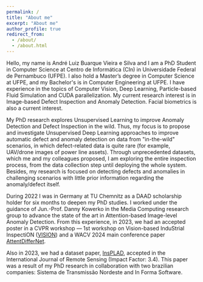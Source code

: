 ```yaml
---
permalink: /
title: "About me"
excerpt: "About me"
author_profile: true
redirect_from: 
  - /about/
  - /about.html
---
```


Hello, my name is André Luiz Buarque Vieira e Silva and I am a PhD Student in Computer Science at Centro de Informática (CIn) in Universidade Federal de Pernambuco (UFPE). I also hold a Master’s degree in Computer Science at UFPE, and my Bachelor's is in Computer Engineering at UFPE. I have experience in the topics of Computer Vision, Deep Learning, Particle-based Fluid Simulation and CUDA parallelization. My current research interest is in Image-based Defect Inspection and Anomaly Detection. Facial biometrics is also a current interest.

My PhD research explores Unsupervised Learning to improve Anomaly Detection and Defect Inspection in the wild. Thus, my focus is to propose and investigate Unsupervised Deep Learning approaches to improve automatic defect and anomaly detection on data from "in-the-wild" scenarios, in which defect-related data is quite rare (for example, UAV/drone images of power line assets). Through unprecedented datasets, which me and my colleagues proposed, I am exploring the entire inspection process, from the data collection step until deploying the whole system. Besides, my research is focused on detecting defects and anomalies in challenging scenarios with little prior information regarding the anomaly/defect itself.

During 2022 I was in Germany at TU Chemnitz as a DAAD scholarship holder for six months to deepen my PhD studies. I worked under the guidance of Jun.-Prof. Danny Kowerko in the Media Computing research group to advance the state of the art in Attention-based Image-level Anomaly Detection. From this experience, in 2023, we had an accepted poster in a CVPR workshop — 1st workshop on Vision-based InduStrial InspectiON ([VISION](https://vision-based-industrial-inspection.github.io/cvpr-2023/)) and a WACV 2024 main conference paper [AttentDifferNet](https://andreluizbvs.github.io/AttentDifferNet/). 

Also in 2023, we had a dataset paper, [InsPLAD](https://andreluizbvs.github.io/InsPLAD/), accepted in the International Journal of Remote Sensing (Impact Factor: 3.4). This paper was a result of my PhD research in collaboration with two brazilian companies: Sistema de Transmissão Nordeste and In Forma Software.